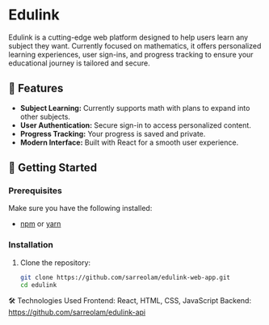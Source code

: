 # Edulink

Edulink is a cutting-edge web platform designed to help users learn any subject they want. Currently focused on mathematics, it offers personalized learning experiences, user sign-ins, and progress tracking to ensure your educational journey is tailored and secure.

## 🌟 Features
- **Subject Learning:** Currently supports math with plans to expand into other subjects.
- **User Authentication:** Secure sign-in to access personalized content.
- **Progress Tracking:** Your progress is saved and private.
- **Modern Interface:** Built with React for a smooth user experience.

## 🚀 Getting Started

### Prerequisites
Make sure you have the following installed:
- [npm](https://www.npmjs.com/) or [yarn](https://yarnpkg.com/)

### Installation
1. Clone the repository:
   ```bash
   git clone https://github.com/sarreolam/edulink-web-app.git
   cd edulink


🛠️ Technologies Used
Frontend: React, HTML, CSS, JavaScript
Backend: https://github.com/sarreolam/edulink-api